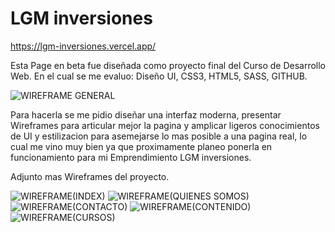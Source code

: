 # LGM inversiones

https://lgm-inversiones.vercel.app/

Esta Page en beta fue diseñada como proyecto final del Curso de Desarrollo Web.
En el cual se me evaluo:
  Diseño UI,
  CSS3,
  HTML5,
  SASS,
  GITHUB.

![WIREFRAME GENERAL](https://user-images.githubusercontent.com/88691772/166920963-0de31c60-f461-408b-b099-86993c7cdf5a.png)

Para hacerla se me pidio diseñar una interfaz moderna, presentar Wireframes para articular mejor la pagina y amplicar ligeros conocimientos de UI y estilizacion para asemejarse lo mas posible a una pagina real, lo cual me vino muy bien ya que proximamente planeo ponerla en funcionamiento para mi Emprendimiento LGM inversiones.

Adjunto mas Wireframes del proyecto.

![WIREFRAME(INDEX)](https://user-images.githubusercontent.com/88691772/166921487-85139ed1-5a6f-4834-a9a3-3f162643c019.png)
![WIREFRAME(QUIENES SOMOS)](https://user-images.githubusercontent.com/88691772/166921490-b54d4d2a-c883-4bf5-aae7-e10ce34a6840.png)
![WIREFRAME(CONTACTO)](https://user-images.githubusercontent.com/88691772/166921493-779cd35e-adc4-428b-8bb9-97ae60a51a4d.png)
![WIREFRAME(CONTENIDO)](https://user-images.githubusercontent.com/88691772/166921494-2767a59c-88d5-4cf4-b0f8-2a2f39c20114.png)
![WIREFRAME(CURSOS)](https://user-images.githubusercontent.com/88691772/166921497-d21818f1-e8f7-494a-84cd-cce2b7a75c7a.png)
